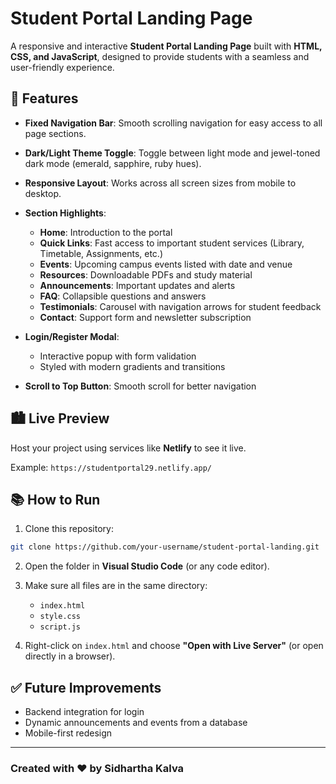 # Student Portal Landing Page

A responsive and interactive **Student Portal Landing Page** built with **HTML, CSS, and JavaScript**, designed to provide students with a seamless and user-friendly experience.

## 🌟 Features

* **Fixed Navigation Bar**: Smooth scrolling navigation for easy access to all page sections.
* **Dark/Light Theme Toggle**: Toggle between light mode and jewel-toned dark mode (emerald, sapphire, ruby hues).
* **Responsive Layout**: Works across all screen sizes from mobile to desktop.
* **Section Highlights**:

  * **Home**: Introduction to the portal
  * **Quick Links**: Fast access to important student services (Library, Timetable, Assignments, etc.)
  * **Events**: Upcoming campus events listed with date and venue
  * **Resources**: Downloadable PDFs and study material
  * **Announcements**: Important updates and alerts
  * **FAQ**: Collapsible questions and answers
  * **Testimonials**: Carousel with navigation arrows for student feedback
  * **Contact**: Support form and newsletter subscription
* **Login/Register Modal**:

  * Interactive popup with form validation
  * Styled with modern gradients and transitions
* **Scroll to Top Button**: Smooth scroll for better navigation

## 🏙️ Live Preview

Host your project using services like **Netlify** to see it live.

Example: `https://studentportal29.netlify.app/`

## 📚 How to Run

1. Clone this repository:

```bash
git clone https://github.com/your-username/student-portal-landing.git
```

2. Open the folder in **Visual Studio Code** (or any code editor).

3. Make sure all files are in the same directory:

   * `index.html`
   * `style.css`
   * `script.js`

4. Right-click on `index.html` and choose **"Open with Live Server"** (or open directly in a browser).

## ✅ Future Improvements

* Backend integration for login
* Dynamic announcements and events from a database
* Mobile-first redesign

---

### Created with ❤️ by Sidhartha Kalva
